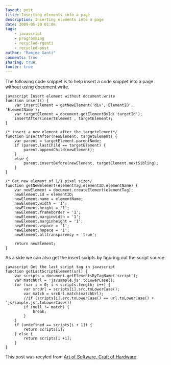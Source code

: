 ```yaml
---
layout: post
title: Inserting elements into a page
description: Inserting elements into a page
date: 2009-05-20 01:06
tags:
	- javascript
	- programming
	- recycled-rganti
	- recycled-post
author: "Ramjee Ganti"
comments: true
sharing: true
footer: true
---
```

The following code snippet is to help insert a code snippet into a page without using document.write.
``` 
javascript Insert element without document.write
function insert() {
	var insertElement = getNewElement('div','ElementID', 'ElementName');
	var targetElement = document.getElementById('targetId');
	insertAfter(insertElement , targetElement);
}

/* insert a new element after the targetelement*/
function insertAfter(newElement, targetElement) {
	var parent = targetElement.parentNode;
	if (parent.lastChild == targetElement) {
		parent.appendChild(newElement);
	}
	else {
		parent.insertBefore(newElement, targetElement.nextSibling);
	}
}

/* Get new element of 1/1 pixel size*/
function getNewElement(elementTag,elementID,elementName) {
	var newElement = document.createElement(elementTag);
	newElement.id = elementID;
	newElement.name = elementName;
	newElement.width = '1';
	newElement.height = '1';
	newElement.frameborder = '1';
	newElement.marginwidth = '1';
	newElement.marginheight = '1';
	newElement.vspace = '1';
	newElement.hspace = '1';
	newElement.alltransparency = 'true';

	return newElement;
}
```
As a side we can also get the insert scripts by figuring out the script source:

``` 
javascript Get the last script tag in javascript
function getLastScriptElement(url) {
	var scripts = document.getElementsByTagName('script');
	var matchUrl = 'js/sample.js'.toLowerCase();
	for (var i = 0; i < scripts.length; i++) {
		var srcUrl = scripts[i].src.toLowerCase();
		var match = srcUrl.match(matchUrl);
		//if (scripts[i].src.toLowerCase() == url.toLowerCase() + 'js/sample.js'.toLowerCase())
		if (null != match) {
			break;
		}
	}
	if (undefined == scripts[i + 1]) {
		return scripts[i];
	} else {
		return scripts[i +1];
	}
}
```
This post was recyled from [Art of Software, Craft of Hardware](http://rganti.blogspot.in/2009/05/inserting-elements-into-page.html).
